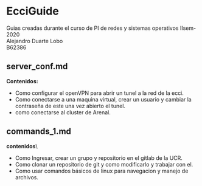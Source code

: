 # EcciGuide
Guias creadas durante el curso de PI de redes y sistemas operativos IIsem-2020  
Alejandro Duarte Lobo  
B62386  


## server_conf.md
**Contenidos:**  
* Como configurar el openVPN para abrir un tunel a la red de la ecci.
* Como conectarse a una maquina virtual, crear un usuario y cambiar la contraseña de este una vez abierto el tunel.
* como conectarse al cluster de Arenal.
  
    
## commands_1.md
**contenidos**\
* Como Ingresar, crear un grupo y repositorio en el gitlab de la UCR.
* Como clonar un repositorio de git y como modificarlo y trabajar con el.
* Como usar comandos básicos de linux para navegacion y manejo de archivos.
